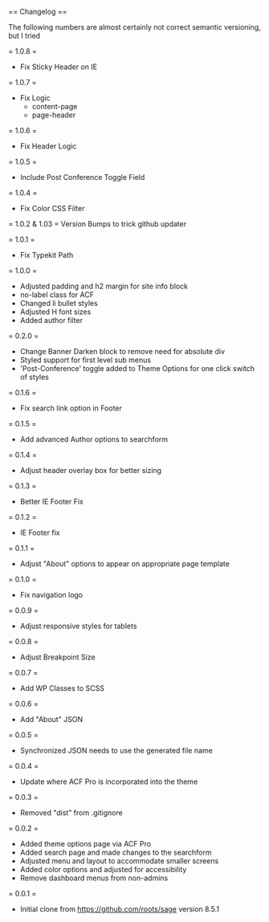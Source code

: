 == Changelog ==

The following numbers are almost certainly not correct semantic versioning, but I tried

= 1.0.8 =
* Fix Sticky Header on IE


= 1.0.7 =
* Fix Logic
  * content-page
  * page-header

= 1.0.6 =
* Fix Header Logic

= 1.0.5 =
* Include Post Conference Toggle Field

= 1.0.4 =
* Fix Color CSS Filter

= 1.0.2 & 1.03 =
Version Bumps to trick github updater

= 1.0.1 =
* Fix Typekit Path

= 1.0.0 =
* Adjusted padding and h2 margin for site info block
* no-label class for ACF
* Changed li bullet styles
* Adjusted H font sizes
* Added author filter

= 0.2.0 =
* Change Banner Darken block to remove need for absolute div
* Styled support for first level sub menus
* 'Post-Conference' toggle added to Theme Options for one click switch of styles

= 0.1.6 =
* Fix search link option in Footer

= 0.1.5 =
* Add advanced Author options to searchform

= 0.1.4 =
* Adjust header overlay box for better sizing

= 0.1.3 =
* Better IE Footer Fix

= 0.1.2 =
* IE Footer fix

= 0.1.1 =
* Adjust "About" options to appear on appropriate page template

= 0.1.0 =
* Fix navigation logo

= 0.0.9 =
* Adjust responsive styles for tablets

= 0.0.8 =
* Adjust Breakpoint Size

= 0.0.7 =
* Add WP Classes to SCSS

= 0.0.6 =
* Add "About" JSON

= 0.0.5 =
* Synchronized JSON needs to use the generated file name

= 0.0.4 =
* Update where ACF Pro is incorporated into the theme

= 0.0.3 =
* Removed "dist" from .gitignore

= 0.0.2 =
* Added theme options page via ACF Pro
* Added search page and made changes to the searchform
* Adjusted menu and layout to accommodate smaller screens
* Added color options and adjusted for accessibility
* Remove dashboard menus from non-admins

= 0.0.1 =
* Initial clone from https://github.com/roots/sage version 8.5.1
